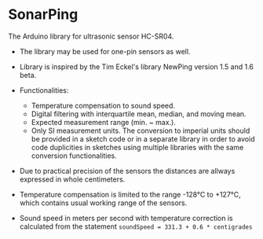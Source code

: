 # SonarPing
The Arduino library for ultrasonic sensor HC-SR04.
- The library may be used for one-pin sensors as well.

- Library is inspired by the Tim Eckel's library NewPing version 1.5
  and 1.6 beta.

- Functionalities:

  - Temperature compensation to sound speed.
  - Digital filtering with interquartile mean, median, and moving mean.
  - Expected measurement range (min. ~ max.).
  - Only SI measurement units.
    The conversion to imperial units should be provided in a sketch code
    or in a separate library in order to avoid code duplicities in sketches
    using multiple libraries with the same conversion functionalities.
    

- Due to practical precision of the sensors the distances are allways 
  expressed in whole centimeters.

- Temperature compensation is limited to the range -128°C to +127°C, which
  contains usual working range of the sensors.
- Sound speed in meters per second with temperature correction is calculated
  from the statement
  `soundSpeed = 331.3 + 0.6 * centigrades`
